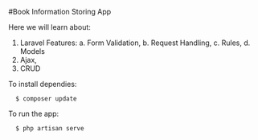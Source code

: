#Book Information Storing App

Here we will learn about:
1. Laravel Features:
  a. Form Validation,
  b. Request Handling,
  c. Rules,
  d. Models
2. Ajax,
3. CRUD

To install dependies:
```
  $ composer update
```
To run the app:
```
  $ php artisan serve
```